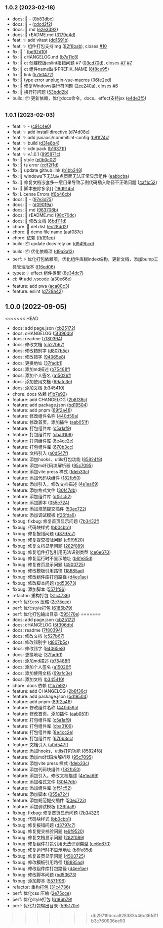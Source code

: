 ## <small>1.0.2 (2023-02-18)</small>

* docs: 📝 - ([0b83dbc](https://github.com/jsxiaosi/xs-components-lib/commit/0b83dbc))
* docs: 📝 - ([cdcd2f2](https://github.com/jsxiaosi/xs-components-lib/commit/cdcd2f2))
* docs: 📝 md ([e2e3392](https://github.com/jsxiaosi/xs-components-lib/commit/e2e3392))
* docs: 📝 rEADME.md ([3179c4d](https://github.com/jsxiaosi/xs-components-lib/commit/3179c4d))
* feat: ✨ add vitest ([dd1691b](https://github.com/jsxiaosi/xs-components-lib/commit/dd1691b))
* feat: ✨ 组件打包支持img ([82f8bab](https://github.com/jsxiaosi/xs-components-lib/commit/82f8bab)), closes [#10](https://github.com/jsxiaosi/xs-components-lib/issues/10)
* fix: 🐛 ` ([be92d10](https://github.com/jsxiaosi/xs-components-lib/commit/be92d10))
* fix: 🐛 cHANGELOG.md ([b7a11c8](https://github.com/jsxiaosi/xs-components-lib/commit/b7a11c8))
* fix: 🐛 ct 创建模版eslint报错问题 #7 ([03cd70d](https://github.com/jsxiaosi/xs-components-lib/commit/03cd70d)), closes [#7](https://github.com/jsxiaosi/xs-components-lib/issues/7) [#7](https://github.com/jsxiaosi/xs-components-lib/issues/7)
* fix: 🐛 ct 组件name缺少PREFIX_NAME ([8f8ce95](https://github.com/jsxiaosi/xs-components-lib/commit/8f8ce95))
* fix: 🐛 link ([5750472](https://github.com/jsxiaosi/xs-components-lib/commit/5750472))
* fix: 🐛 type error unplugin-vue-macros ([06fe2ed](https://github.com/jsxiaosi/xs-components-lib/commit/06fe2ed))
* fix: 🐛 修复Windows换行符问题 ([2ce240a](https://github.com/jsxiaosi/xs-components-lib/commit/2ce240a)), closes [#6](https://github.com/jsxiaosi/xs-components-lib/issues/6)
* fix: 🐛 换行符问题 ([53bdd2b](https://github.com/jsxiaosi/xs-components-lib/commit/53bdd2b))
* build: 📦️ 更新依赖，优化docs命令，docs、effect支持jsx ([e4de3f5](https://github.com/jsxiaosi/xs-components-lib/commit/e4de3f5))



## <small>1.0.1 (2023-02-03)</small>

* feat: ✨ - ([c91c4e0](https://github.com/jsxiaosi/xs-components-lib/commit/c91c4e0))
* feat: ✨ add install directive ([d74d08e](https://github.com/jsxiaosi/xs-components-lib/commit/d74d08e))
* feat: ✨ add jsxiaosi/commitlint-config ([b81f74c](https://github.com/jsxiaosi/xs-components-lib/commit/b81f74c))
* feat: ✨ build ([d31e8b4](https://github.com/jsxiaosi/xs-components-lib/commit/d31e8b4))
* feat: ✨ cdn pack ([b16371f](https://github.com/jsxiaosi/xs-components-lib/commit/b16371f))
* feat: ✨ v.1.0.1 ([895871c](https://github.com/jsxiaosi/xs-components-lib/commit/895871c))
* fix: 🐛 style ([e0b0c02](https://github.com/jsxiaosi/xs-components-lib/commit/e0b0c02))
* fix: 🐛 ts error ([cdf2f1d](https://github.com/jsxiaosi/xs-components-lib/commit/cdf2f1d))
* fix: 🐛 update github link ([b1bb248](https://github.com/jsxiaosi/xs-components-lib/commit/b1bb248))
* fix: 🐛 windows下无法站点页面无法正常显示组件 ([eabbcba](https://github.com/jsxiaosi/xs-components-lib/commit/eabbcba))
* fix: 🐛 修复文档嵌套多一层目录导致示例代码插入路径不正确问题 ([4af1c52](https://github.com/jsxiaosi/xs-components-lib/commit/4af1c52))
* fix: 🐛 脚本去除多余[] ([18d9145](https://github.com/jsxiaosi/xs-components-lib/commit/18d9145))
* fix: License Errors ([f6b46cb](https://github.com/jsxiaosi/xs-components-lib/commit/f6b46cb))
* docs: 📝 - ([97e3d75](https://github.com/jsxiaosi/xs-components-lib/commit/97e3d75))
* docs: 📝 - ([d09019a](https://github.com/jsxiaosi/xs-components-lib/commit/d09019a))
* docs: 📝 md ([963706b](https://github.com/jsxiaosi/xs-components-lib/commit/963706b))
* docs: 📝 rEADME.md ([98c70dc](https://github.com/jsxiaosi/xs-components-lib/commit/98c70dc))
* docs: 📝 修改文档 ([6bd111d](https://github.com/jsxiaosi/xs-components-lib/commit/6bd111d))
* chore: 🔨 del dist ([ec28dd2](https://github.com/jsxiaosi/xs-components-lib/commit/ec28dd2))
* chore: 🔨 demo file name ([aaf087e](https://github.com/jsxiaosi/xs-components-lib/commit/aaf087e))
* chore: 依赖 ([fb191ed](https://github.com/jsxiaosi/xs-components-lib/commit/fb191ed))
* build: 📦️ update docs rely on ([d949bcd](https://github.com/jsxiaosi/xs-components-lib/commit/d949bcd))
* build: 📦️ 优化依赖项 ([d9a3a13](https://github.com/jsxiaosi/xs-components-lib/commit/d9a3a13))
* perf: ⚡️ 优化打包依赖项，优化组件库根index结构，更新文档，添加bump工具管理版本 ([f16ed06](https://github.com/jsxiaosi/xs-components-lib/commit/f16ed06))
* types: 💡 effect 组件类型 ([8e34dc7](https://github.com/jsxiaosi/xs-components-lib/commit/8e34dc7))
* ci: 🛠 add .vscode ([a30e66e](https://github.com/jsxiaosi/xs-components-lib/commit/a30e66e))
* feature: add pwa ([aca00c3](https://github.com/jsxiaosi/xs-components-lib/commit/aca00c3))
* feature: eslint ([d728a42](https://github.com/jsxiaosi/xs-components-lib/commit/d728a42))



## 1.0.0 (2022-09-05)

<<<<<<< HEAD
* docs: add page.json ([cb25172](https://https//github.com/jsxiaosi/xs-utils-vue/commits/cb25172))
* docs: cHANGELOG ([5f396db](https://https//github.com/jsxiaosi/xs-utils-vue/commits/5f396db))
* docs: readme ([7f80394](https://https//github.com/jsxiaosi/xs-utils-vue/commits/7f80394))
* docs: 修改文档 ([c527b67](https://https//github.com/jsxiaosi/xs-utils-vue/commits/c527b67))
* docs: 修改错别字 ([d807b5c](https://https//github.com/jsxiaosi/xs-utils-vue/commits/d807b5c))
* docs: 修改错字 ([94065e8](https://https//github.com/jsxiaosi/xs-utils-vue/commits/94065e8))
* docs: 更换地址 ([37fadb1](https://https//github.com/jsxiaosi/xs-utils-vue/commits/37fadb1))
* docs: 添加md描述 ([b75488f](https://https//github.com/jsxiaosi/xs-utils-vue/commits/b75488f))
* docs: 添加个人签名 ([a15026f](https://https//github.com/jsxiaosi/xs-utils-vue/commits/a15026f))
* docs: 添加使用文档 ([69afc3e](https://https//github.com/jsxiaosi/xs-utils-vue/commits/69afc3e))
* docs: 添加文档 ([b345410](https://https//github.com/jsxiaosi/xs-utils-vue/commits/b345410))
* chore: docs 依赖 ([f1b7e92](https://https//github.com/jsxiaosi/xs-utils-vue/commits/f1b7e92))
* feature: add CHANGELOG ([2b8f36c](https://https//github.com/jsxiaosi/xs-utils-vue/commits/2b8f36c))
* feature: add package.json ([bd19504](https://https//github.com/jsxiaosi/xs-utils-vue/commits/bd19504))
* feature: add pnpm ([89f2a48](https://https//github.com/jsxiaosi/xs-utils-vue/commits/89f2a48))
* feature: 修改组件名称 ([440d59a](https://https//github.com/jsxiaosi/xs-utils-vue/commits/440d59a))
* feature: 修改首页，添加插件 ([aab051f](https://https//github.com/jsxiaosi/xs-utils-vue/commits/aab051f))
* feature: 打包组件库 ([c5a1af9](https://https//github.com/jsxiaosi/xs-utils-vue/commits/c5a1af9))
* feature: 打包组件库 ([cba3109](https://https//github.com/jsxiaosi/xs-utils-vue/commits/cba3109))
* feature: 打包组件库 ([8e4cc2e](https://https//github.com/jsxiaosi/xs-utils-vue/commits/8e4cc2e))
* feature: 打包组件库 ([670b3cc](https://https//github.com/jsxiaosi/xs-utils-vue/commits/670b3cc))
* feature: 文档引入 ([a0d547f](https://https//github.com/jsxiaosi/xs-utils-vue/commits/a0d547f))
* feature: 添加hooks、utils打包功能 ([85824f8](https://https//github.com/jsxiaosi/xs-utils-vue/commits/85824f8))
* feature: 添加md代码块解析器 ([95c7095](https://https//github.com/jsxiaosi/xs-utils-vue/commits/95c7095))
* feature: 添加vite press 样式 ([fdeb33c](https://https//github.com/jsxiaosi/xs-utils-vue/commits/fdeb33c))
* feature: 添加代码块组件 ([182fb50](https://https//github.com/jsxiaosi/xs-utils-vue/commits/182fb50))
* feature: 添加引入，修改文档描述 ([4e1ea69](https://https//github.com/jsxiaosi/xs-utils-vue/commits/4e1ea69))
* feature: 添加格式文件 ([30f47db](https://https//github.com/jsxiaosi/xs-utils-vue/commits/30f47db))
* feature: 添加组件库 ([df51c52](https://https//github.com/jsxiaosi/xs-utils-vue/commits/df51c52))
* feature: 添加脚本 ([055e724](https://https//github.com/jsxiaosi/xs-utils-vue/commits/055e724))
* feature: 添加规范提交插件 ([50ec722](https://https//github.com/jsxiaosi/xs-utils-vue/commits/50ec722))
* feature: 添加调试模板 ([f26fda9](https://https//github.com/jsxiaosi/xs-utils-vue/commits/f26fda9))
* fixbug: fixbug: 修复首页显示问题 ([7b3432f](https://https//github.com/jsxiaosi/xs-utils-vue/commits/7b3432f))
* fixbug: 代码块样式 ([bb0cbb1](https://https//github.com/jsxiaosi/xs-utils-vue/commits/bb0cbb1))
* fixbug: 修复报错问题 ([d3797c7](https://https//github.com/jsxiaosi/xs-utils-vue/commits/d3797c7))
* fixbug: 修复提交校验问题 ([e9f9520](https://https//github.com/jsxiaosi/xs-utils-vue/commits/e9f9520))
* fixbug: 修复文档显示问题 ([282f089](https://https//github.com/jsxiaosi/xs-utils-vue/commits/282f089))
* fixbug: 修复组件打包引用无法识别类型 ([ce6e670](https://https//github.com/jsxiaosi/xs-utils-vue/commits/ce6e670))
* fixbug: 修复运行时不显示地址 ([b6fe85d](https://https//github.com/jsxiaosi/xs-utils-vue/commits/b6fe85d))
* fixbug: 修复首页显示问题 ([4500725](https://https//github.com/jsxiaosi/xs-utils-vue/commits/4500725))
* fixbug: 修改模板引用路径 ([18885ad](https://https//github.com/jsxiaosi/xs-utils-vue/commits/18885ad))
* fixbug: 修改组件库打包路径 ([d4ee1ae](https://https//github.com/jsxiaosi/xs-utils-vue/commits/d4ee1ae))
* fixbug: 修改脚本问题 ([bd53673](https://https//github.com/jsxiaosi/xs-utils-vue/commits/bd53673))
* fixbug: 添加脚本 ([5571f96](https://https//github.com/jsxiaosi/xs-utils-vue/commits/5571f96))
* refactor: 重构打包 ([31c4736](https://https//github.com/jsxiaosi/xs-utils-vue/commits/31c4736))
* perf: 优化css 压缩 ([2e75cce](https://https//github.com/jsxiaosi/xs-utils-vue/commits/2e75cce))
* perf: 优化style打包 ([6186b79](https://https//github.com/jsxiaosi/xs-utils-vue/commits/6186b79))
* perf: 优化打包输出目录 ([595170e](https://https//github.com/jsxiaosi/xs-utils-vue/commits/595170e))
=======
* docs: add page.json ([cb25172](https://github.com/jsxiaosi/xs-components-lib/commit/cb25172))
* docs: cHANGELOG ([5f396db](https://github.com/jsxiaosi/xs-components-lib/commit/5f396db))
* docs: readme ([7f80394](https://github.com/jsxiaosi/xs-components-lib/commit/7f80394))
* docs: 修改文档 ([c527b67](https://github.com/jsxiaosi/xs-components-lib/commit/c527b67))
* docs: 修改错别字 ([d807b5c](https://github.com/jsxiaosi/xs-components-lib/commit/d807b5c))
* docs: 修改错字 ([94065e8](https://github.com/jsxiaosi/xs-components-lib/commit/94065e8))
* docs: 更换地址 ([37fadb1](https://github.com/jsxiaosi/xs-components-lib/commit/37fadb1))
* docs: 添加md描述 ([b75488f](https://github.com/jsxiaosi/xs-components-lib/commit/b75488f))
* docs: 添加个人签名 ([a15026f](https://github.com/jsxiaosi/xs-components-lib/commit/a15026f))
* docs: 添加使用文档 ([69afc3e](https://github.com/jsxiaosi/xs-components-lib/commit/69afc3e))
* docs: 添加文档 ([b345410](https://github.com/jsxiaosi/xs-components-lib/commit/b345410))
* chore: docs 依赖 ([f1b7e92](https://github.com/jsxiaosi/xs-components-lib/commit/f1b7e92))
* feature: add CHANGELOG ([2b8f36c](https://github.com/jsxiaosi/xs-components-lib/commit/2b8f36c))
* feature: add package.json ([bd19504](https://github.com/jsxiaosi/xs-components-lib/commit/bd19504))
* feature: add pnpm ([89f2a48](https://github.com/jsxiaosi/xs-components-lib/commit/89f2a48))
* feature: 修改组件名称 ([440d59a](https://github.com/jsxiaosi/xs-components-lib/commit/440d59a))
* feature: 修改首页，添加插件 ([aab051f](https://github.com/jsxiaosi/xs-components-lib/commit/aab051f))
* feature: 打包组件库 ([c5a1af9](https://github.com/jsxiaosi/xs-components-lib/commit/c5a1af9))
* feature: 打包组件库 ([cba3109](https://github.com/jsxiaosi/xs-components-lib/commit/cba3109))
* feature: 打包组件库 ([8e4cc2e](https://github.com/jsxiaosi/xs-components-lib/commit/8e4cc2e))
* feature: 打包组件库 ([670b3cc](https://github.com/jsxiaosi/xs-components-lib/commit/670b3cc))
* feature: 文档引入 ([a0d547f](https://github.com/jsxiaosi/xs-components-lib/commit/a0d547f))
* feature: 添加hooks、utils打包功能 ([85824f8](https://github.com/jsxiaosi/xs-components-lib/commit/85824f8))
* feature: 添加md代码块解析器 ([95c7095](https://github.com/jsxiaosi/xs-components-lib/commit/95c7095))
* feature: 添加vite press 样式 ([fdeb33c](https://github.com/jsxiaosi/xs-components-lib/commit/fdeb33c))
* feature: 添加代码块组件 ([182fb50](https://github.com/jsxiaosi/xs-components-lib/commit/182fb50))
* feature: 添加引入，修改文档描述 ([4e1ea69](https://github.com/jsxiaosi/xs-components-lib/commit/4e1ea69))
* feature: 添加格式文件 ([30f47db](https://github.com/jsxiaosi/xs-components-lib/commit/30f47db))
* feature: 添加组件库 ([df51c52](https://github.com/jsxiaosi/xs-components-lib/commit/df51c52))
* feature: 添加脚本 ([055e724](https://github.com/jsxiaosi/xs-components-lib/commit/055e724))
* feature: 添加规范提交插件 ([50ec722](https://github.com/jsxiaosi/xs-components-lib/commit/50ec722))
* feature: 添加调试模板 ([f26fda9](https://github.com/jsxiaosi/xs-components-lib/commit/f26fda9))
* fixbug: fixbug: 修复首页显示问题 ([7b3432f](https://github.com/jsxiaosi/xs-components-lib/commit/7b3432f))
* fixbug: 代码块样式 ([bb0cbb1](https://github.com/jsxiaosi/xs-components-lib/commit/bb0cbb1))
* fixbug: 修复报错问题 ([d3797c7](https://github.com/jsxiaosi/xs-components-lib/commit/d3797c7))
* fixbug: 修复提交校验问题 ([e9f9520](https://github.com/jsxiaosi/xs-components-lib/commit/e9f9520))
* fixbug: 修复文档显示问题 ([282f089](https://github.com/jsxiaosi/xs-components-lib/commit/282f089))
* fixbug: 修复组件打包引用无法识别类型 ([ce6e670](https://github.com/jsxiaosi/xs-components-lib/commit/ce6e670))
* fixbug: 修复运行时不显示地址 ([b6fe85d](https://github.com/jsxiaosi/xs-components-lib/commit/b6fe85d))
* fixbug: 修复首页显示问题 ([4500725](https://github.com/jsxiaosi/xs-components-lib/commit/4500725))
* fixbug: 修改模板引用路径 ([18885ad](https://github.com/jsxiaosi/xs-components-lib/commit/18885ad))
* fixbug: 修改组件库打包路径 ([d4ee1ae](https://github.com/jsxiaosi/xs-components-lib/commit/d4ee1ae))
* fixbug: 修改脚本问题 ([bd53673](https://github.com/jsxiaosi/xs-components-lib/commit/bd53673))
* fixbug: 添加脚本 ([5571f96](https://github.com/jsxiaosi/xs-components-lib/commit/5571f96))
* refactor: 重构打包 ([31c4736](https://github.com/jsxiaosi/xs-components-lib/commit/31c4736))
* perf: 优化css 压缩 ([2e75cce](https://github.com/jsxiaosi/xs-components-lib/commit/2e75cce))
* perf: 优化style打包 ([6186b79](https://github.com/jsxiaosi/xs-components-lib/commit/6186b79))
* perf: 优化打包输出目录 ([595170e](https://github.com/jsxiaosi/xs-components-lib/commit/595170e))
>>>>>>> db29719dcca828383b46c36fd11b3c760936ee93




